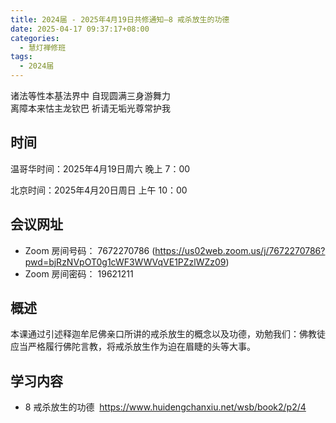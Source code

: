 ```yaml
---
title: 2024届 - 2025年4月19日共修通知—8 戒杀放生的功德
date: 2025-04-17 09:37:17+08:00
categories:
  - 慧灯禅修班
tags:
  - 2024届
---
```

诸法等性本基法界中 自现圆满三身游舞力\
离障本来怙主龙钦巴 祈请无垢光尊常护我

## 时间

温哥华时间：2025年4月19日周六   晚上 7：00  

北京时间：2025年4月20日周日  上午 10：00

## 会议网址

* Zoom 房间号码： 7672270786 (<https://us02web.zoom.us/j/7672270786?pwd=bjRzNVpOT0g1cWF3WWVqVE1PZzlWZz09>) 
* Zoom 房间密码： 19621211

## 概述

本课通过引述释迦牟尼佛亲口所讲的戒杀放生的概念以及功德，劝勉我们：佛教徒应当严格履行佛陀言教，将戒杀放生作为迫在眉睫的头等大事。

## 学习内容

* 8 戒杀放生的功德 ﻿ <https://www.huidengchanxiu.net/wsb/book2/p2/4>